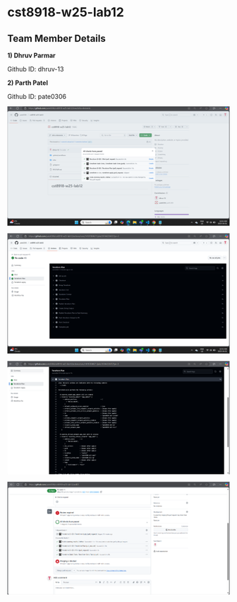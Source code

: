 # cst8918-w25-lab12

## Team Member Details
**1) Dhruv Parmar** 

Github ID: dhruv-13

**2) Parth Patel**

Github ID: pate0306

![alt text](image.png)

![alt text](image-1.png)

![alt text](image-2.png)

![alt text](image-3.png)

